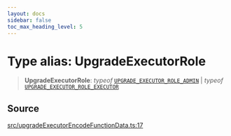 ```yaml
---
layout: docs
sidebar: false
toc_max_heading_level: 5
---
```


# Type alias: UpgradeExecutorRole

> **UpgradeExecutorRole**: *typeof* [`UPGRADE_EXECUTOR_ROLE_ADMIN`](../variables/UPGRADE_EXECUTOR_ROLE_ADMIN.md) \| *typeof* [`UPGRADE_EXECUTOR_ROLE_EXECUTOR`](../variables/UPGRADE_EXECUTOR_ROLE_EXECUTOR.md)

## Source

[src/upgradeExecutorEncodeFunctionData.ts:17](https://github.com/anegg0/arbitrum-orbit-sdk/blob/b24cbe9cd68eb30d18566196d2c909bd4086db10/src/upgradeExecutorEncodeFunctionData.ts#L17)
